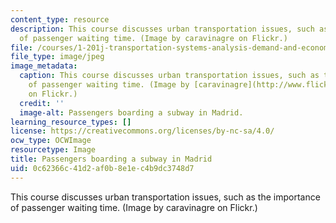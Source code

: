 ```yaml
---
content_type: resource
description: This course discusses urban transportation issues, such as the importance
  of passenger waiting time. (Image by caravinagre on Flickr.)
file: /courses/1-201j-transportation-systems-analysis-demand-and-economics-fall-2008/0c62366c41d2af0b8e1ec4b9dc3748d7_1-201jf08.jpg
file_type: image/jpeg
image_metadata:
  caption: This course discusses urban transportation issues, such as the importance
    of passenger waiting time. (Image by [caravinagre](http://www.flickr.com/photos/caravinagre/1397350778/)
    on Flickr.)
  credit: ''
  image-alt: Passengers boarding a subway in Madrid.
learning_resource_types: []
license: https://creativecommons.org/licenses/by-nc-sa/4.0/
ocw_type: OCWImage
resourcetype: Image
title: Passengers boarding a subway in Madrid
uid: 0c62366c-41d2-af0b-8e1e-c4b9dc3748d7
---
```

This course discusses urban transportation issues, such as the importance of passenger waiting time. (Image by caravinagre on Flickr.)